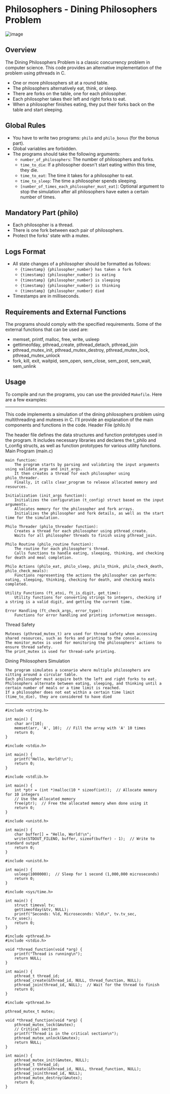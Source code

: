 # Philosophers - Dining Philosophers Problem

![image](https://github.com/Ferskys/philosopher/assets/82189986/522f8c87-d79b-4395-ba5e-9d01a5300594)

## Overview
The Dining Philosophers Problem is a classic concurrency problem in computer science. This code provides an alternative implementation of the problem using pthreads in C.

- One or more philosophers sit at a round table.
- The philosophers alternatively eat, think, or sleep.
- There are forks on the table, one for each philosopher.
- Each philosopher takes their left and right forks to eat.
- When a philosopher finishes eating, they put their forks back on the table and start sleeping.

## Global Rules
- You have to write two programs: `philo` and `philo_bonus` (for the bonus part).
- Global variables are forbidden.
- The programs should take the following arguments:
  - `number_of_philosophers`: The number of philosophers and forks.
  - `time_to_die`: If a philosopher doesn't start eating within this time, they die.
  - `time_to_eat`: The time it takes for a philosopher to eat.
  - `time_to_sleep`: The time a philosopher spends sleeping.
  - `[number_of_times_each_philosopher_must_eat]`: Optional argument to stop the simulation after all philosophers have eaten a certain number of times.

## Mandatory Part (philo)
- Each philosopher is a thread.
- There is one fork between each pair of philosophers.
- Protect the forks' state with a mutex.

## Logs Format
- All state changes of a philosopher should be formatted as follows:
  - `{timestamp} {philosopher_number} has taken a fork`
  - `{timestamp} {philosopher_number} is eating`
  - `{timestamp} {philosopher_number} is sleeping`
  - `{timestamp} {philosopher_number} is thinking`
  - `{timestamp} {philosopher_number} died`
- Timestamps are in milliseconds.

## Requirements and External Functions
The programs should comply with the specified requirements.
Some of the external functions that can be used are:
- memset, printf, malloc, free, write, usleep
- gettimeofday, pthread_create, pthread_detach, pthread_join
- pthread_mutex_init, pthread_mutex_destroy, pthread_mutex_lock, pthread_mutex_unlock
- fork, kill, exit, waitpid, sem_open, sem_close, sem_post, sem_wait, sem_unlink

## Usage
To compile and run the programs, you can use the provided `Makefile`. Here are a few examples:

------------------------------------------------------------------------------------------------------


This code implements a simulation of the dining philosophers problem using multithreading and mutexes in C. I'll provide an explanation of the main components and functions in the code.
Header File (philo.h)

The header file defines the data structures and function prototypes used in the program. It includes necessary libraries and declares the t_philo and t_config structs, as well as function prototypes for various utility functions.
Main Program (main.c)

    main function:
        The program starts by parsing and validating the input arguments using validate_args and init_args.
        It then creates a thread for each philosopher using philo_threader.
        Finally, it calls clear_program to release allocated memory and resources.

    Initialization (init_args function):
        Initializes the configuration (t_config) struct based on the input arguments.
        Allocates memory for the philosopher and fork arrays.
        Initializes the philosopher and fork details, as well as the start time for the simulation.

    Philo Threader (philo_threader function):
        Creates a thread for each philosopher using pthread_create.
        Waits for all philosopher threads to finish using pthread_join.

    Philo Routine (philo_routine function):
        The routine for each philosopher's thread.
        Calls functions to handle eating, sleeping, thinking, and checking for death and meal completion.

    Philo Actions (philo_eat, philo_sleep, philo_think, philo_check_death, philo_check_meals):
        Functions representing the actions the philosopher can perform: eating, sleeping, thinking, checking for death, and checking meals completed.

    Utility Functions (ft_atoi, ft_is_digit, get_time):
        Utility functions for converting strings to integers, checking if a string is a valid digit, and getting the current time.

    Error Handling (ft_check_args, error_type):
        Functions for error handling and printing informative messages.

Thread Safety

    Mutexes (pthread_mutex_t) are used for thread safety when accessing shared resources, such as forks and printing to the console.
    The monitor_mutex is used for monitoring the philosophers' actions to ensure thread safety.
    The print_mutex is used for thread-safe printing.

Dining Philosophers Simulation

    The program simulates a scenario where multiple philosophers are sitting around a circular table.
    Each philosopher must acquire both the left and right forks to eat.
    Philosophers alternate between eating, sleeping, and thinking until a certain number of meals or a time limit is reached.
    If a philosopher does not eat within a certain time limit (time_to_die), they are considered to have died
    
------------------------------------------------------------------------------------------------------
```
#include <string.h>

int main() {
    char arr[10];
    memset(arr, 'A', 10);  // Fill the array with 'A' 10 times
    return 0;
}
```
```
#include <stdio.h>

int main() {
    printf("Hello, World!\n");
    return 0;
}
```
``` 
#include <stdlib.h>

int main() {
    int *ptr = (int *)malloc(10 * sizeof(int));  // Allocate memory for 10 integers
    // Use the allocated memory
    free(ptr);  // Free the allocated memory when done using it
    return 0;
}
```
```
#include <unistd.h>

int main() {
    char buffer[] = "Hello, World!\n";
    write(STDOUT_FILENO, buffer, sizeof(buffer) - 1);  // Write to standard output
    return 0;
}
```
```
#include <unistd.h>

int main() {
    usleep(1000000);  // Sleep for 1 second (1,000,000 microseconds)
    return 0;
}
```
```
#include <sys/time.h>

int main() {
    struct timeval tv;
    gettimeofday(&tv, NULL);
    printf("Seconds: %ld, Microseconds: %ld\n", tv.tv_sec, tv.tv_usec);
    return 0;
}
```
```
#include <pthread.h>
#include <stdio.h>

void *thread_function(void *arg) {
    printf("Thread is running\n");
    return NULL;
}

int main() {
    pthread_t thread_id;
    pthread_create(&thread_id, NULL, thread_function, NULL);
    pthread_join(thread_id, NULL);  // Wait for the thread to finish
    return 0;
}
```
```
#include <pthread.h>

pthread_mutex_t mutex;

void *thread_function(void *arg) {
    pthread_mutex_lock(&mutex);
    // Critical section
    printf("Thread is in the critical section\n");
    pthread_mutex_unlock(&mutex);
    return NULL;
}

int main() {
    pthread_mutex_init(&mutex, NULL);
    pthread_t thread_id;
    pthread_create(&thread_id, NULL, thread_function, NULL);
    pthread_join(thread_id, NULL);
    pthread_mutex_destroy(&mutex);
    return 0;
}
```